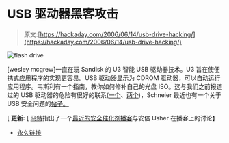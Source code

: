 # USB 驱动器黑客攻击

> 原文:[https://hackaday.com/2006/06/14/usb-drive-hacking/](https://hackaday.com/2006/06/14/usb-drive-hacking/)

![flash drive](../Images/971c71cdc0adadf5090c5c88971275b8.png)

[wesley mcgrew]一直在玩 Sandisk 的 U3 智能 USB 驱动器技术。U3 旨在使便携式应用程序的实现更容易。USB 驱动器显示为 CDROM 驱动器，可以自动运行应用程序。韦斯利有一个指南，教你如何修补自己的光盘 ISO。这与我们之前报道过的 USB 驱动器的危险有很好的联系([一个](http://peripherals.hackaday.com/entry/1234000523067226/)、[两个](http://www.hackaday.com/entry/1234000927073521/))，Schneier 最近也有一个关于 USB 安全问题的[帖子。](http://www.schneier.com/blog/archives/2006/06/hacking_compute.html)

[ **更新:** [ [马特](http://www.acr0nym.com/)指出了一个[最近的安全催化剂播客](http://www.securitycatalyst.com/2006/04/13/security-catalyst-25-insider-interviews-podslurping-with-abe-usher/)与安倍 Usher 在播客上的讨论】

*   [永久链接](http://cse.msstate.edu/~rwm8/hackingU3/)